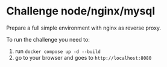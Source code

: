 # Challenge node/nginx/mysql

Prepare a full simple environment with nginx as reverse proxy.

To run the challenge you need to:

1. run `docker compose up -d --build`
3. go to your browser and goes to `http://localhost:8080`